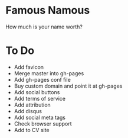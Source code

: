 Famous Namous
=============
How much is your name worth?

To Do
=====

* Add favicon
* Merge master into gh-pages
* Add gh-pages conf file
* Buy custom domain and point it at gh-pages
* Add social buttons
* Add terms of service
* Add attribution
* Add disqus
* Add social meta tags
* Check browser support
* Add to CV site